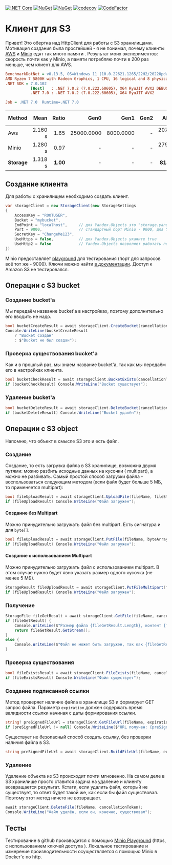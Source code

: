 [![.NET Core](https://github.com/teoadal/Storage/actions/workflows/dotnet.yml/badge.svg)](https://github.com/teoadal/Storage/actions/workflows/dotnet.yml)
[![NuGet](https://img.shields.io/nuget/v/Storages3.svg)](https://www.nuget.org/packages/Storages3)
[![NuGet](https://img.shields.io/nuget/dt/Storages3.svg)](https://www.nuget.org/packages/Storages3)
[![codecov](https://codecov.io/gh/teoadal/Storage/branch/master/graph/badge.svg?token=8L4HN9FAIV)](https://codecov.io/gh/teoadal/Storage)
[![CodeFactor](https://www.codefactor.io/repository/github/teoadal/storage/badge)](https://www.codefactor.io/repository/github/teoadal/storage)

# Клиент для S3

Привет! Это обертка над HttpClient для работы с S3 хранилищами. Мотивация создания была простейшей - я не понимал,
почему клиенты [AWS](https://docs.aws.amazon.com/sdk-for-net/v3/developer-guide/welcome.html)
и [Minio](https://github.com/minio/minio-dotnet) едят так много памяти . Результат моих экспериментов: скорость
почти как у Minio, а памяти потребляю почти в 200 раз меньше, чем клиент для AWS.

```ini
BenchmarkDotNet = v0.13.5, OS=Windows 11 (10.0.22621.1265/22H2/2022Update/SunValley2)
AMD Ryzen 7 5800H with Radeon Graphics, 1 CPU, 16 logical and 8 physical cores
.NET SDK = 7.0.102
           [Host]   : .NET 7.0.2 (7.0.222.60605), X64 RyuJIT AVX2 DEBUG
           .NET 7.0 : .NET 7.0.2 (7.0.222.60605), X64 RyuJIT AVX2

Job = .NET 7.0  Runtime=.NET 7.0 
```

| Method      |    Mean |    Ratio |       Gen0 |      Gen1 | Gen2 |     Allocated | Alloc Ratio |
|-------------|--------:|---------:|-----------:|----------:|-----:|--------------:|------------:|
| Aws         | 2.160 s |     1.65 | 25000.0000 | 8000.0000 |    - |  207325.71 KB |      254.56 |
| Minio       | 1.280 s |     0.97 |          - |         - |    - |  279978.45 KB |      343.76 |
| **Storage** | 1.318 s | **1.00** |          - |         - |    - | **814.45 KB** |    **1.00** |

## Создание клиента

Для работы с хранилищем необходимо создать клиент.

```csharp
var storageClient = new StorageClient(new StorageSettings
{
    AccessKey = "ROOTUSER",
    Bucket = "mybucket",
    EndPoint = "localhost",     // для Yandex.Objects это "storage.yandexcloud.net" 
    Port = 9000,                // стандартный порт Minio - 9000, для Yandex.Objects указывать не нужно
    SecretKey = "ChangeMe123",
    UseHttps = false,           // для Yandex.Objects укажите true
    UseHttp2 = false            // Yandex.Objects позволяет работать по HTTP2, можете указать true
})
```

Minio предоставляет [playground](https://play.min.io:9443) для тестирования (порт для запросов всё тот же - 9000). Ключи
можно найти [в документации](https://min.io/docs/minio/linux/developers/python/minio-py.html#file-uploader-py). Доступ к Amazon S3 не тестировался.

## Операции с S3 bucket

### Создание bucket'a

Мы передаём название bucket'a в настройках, поэтому дополнительно его вводить не надо.

```csharp
bool bucketCreateResult = await storageClient.CreateBucket(cancellationToken);
Console.WriteLine(bucketCreateResult 
    ? "Bucket создан"
    : $"Bucket не был создан");
```

### Проверка существования bucket'a

Как и в прошлый раз, мы знаем название bucket'a, так как мы передаём его в настройках клиента.

```csharp
bool bucketCheckResult = await storageClient.BucketExists(cancellationToken);
if (bucketCheckResult) Console.WriteLine("Bucket существует");
```

### Удаление bucket'a

```csharp
bool bucketDeleteResult = await storageClient.DeleteBucket(cancellationToken);
if (bucketDeleteResult) Console.WriteLine("Bucket удалён");
```

## Операции с S3 object

Напомню, что объект в смысле S3 это и есть файл.

### Создание

Создание, то есть загрузка файла в S3 хранилище, возможна двумя путями: можно разбить исходные данных на кусочки (
multipart), а можно не разбивать. Самый простой способ загрузки файла - воспользоваться следующим методом (если файл
будет больше 5 МБ, то применяется multipart):

```csharp
bool fileUploadResult = await storageClient.UploadFile(fileName, fileStream, fileContentType, cancellationToken);
if (fileUploadResult) Console.WriteLine("Файл загружен");
```

#### Создание без Multipart

Можно принудительно загружать файл без multipart. Есть сигнатура и для ``byte[]``.

```csharp
bool fileUploadResult = await storageClient.PutFile(fileName, byteArray, fileContentType, cancellationToken);
if (fileUploadResult) Console.WriteLine("Файл загружен");
```

#### Создание с использованием Multipart

Можно принудительно загружать файл с использованием multipart. В этом случае нужно будет явно указать размер одного
кусочка (не менее 5 МБ).

```csharp
StorageResult fileUploadResult = await storageClient.PutFileMultipart(fileName, fileStream, fileContentType, partSize, cancellationToken);
if (fileUploadResult) Console.WriteLine("Файл загружен");
```

### Получение

```csharp
StorageFile fileGetResult = await storageClient.GetFile(fileName, cancellationToken);
if (fileGetResult) {
    Console.WriteLine($"Размер файла {fileGetResult.Length}, контент {fileGetResult.ContetType}");
    return fileGetResult.GetStream();
}
else {
    Console.WriteLine($"Файл не может быть загружен, так как {fileGetResult}");
}
```

### Проверка существования

```csharp
bool fileExistsResult = await storageClient.FileExists(fileName, cancellationToken);
if (fileExistsResult) Console.WriteLine("Файл существует");
```

### Создание подписанной ссылки

Метод проверяет наличие файла в хранилище S3 и формирует GET запрос файла. Параметр `expiration` должен содержать время
валидности ссылки начиная с даты формирования ссылки.

```csharp
string? preSignedFileUrl = storageClient.GetFileUrl(fileName, expiration);
if (preSignedFileUrl != null) Console.WriteLine($"URL получен: {preSignedFileUrl}");
```

Существует не безопасный способ создать ссылку, без проверки наличия файла в S3.

```csharp
string preSignedFileUrl = await storageClient.BuildFileUrl(fileName, expiration, cancellationToken);
```

### Удаление

Удаление объекта из S3 происходит почти мгновенно. На самом деле в S3 хранилище просто ставится задача на удаление и
клиенту возвращается результат. Кстати, если удалить файл, который не существует, то ответ будет такой же, как если бы
файл существовал. Поэтому этот метод ничего не возвращает.

```csharp
await storageClient.DeleteFile(fileName, cancellationToken);
Console.WriteLine("Файл удалён, если он, конечно, существовал");
```

## Тесты

Тестирование в github производится с помощью [Minio Playground]() (https, с использованием ключей доступа ). Локальное
тестирование и измерение производительности осуществляется с помощью Minio в Docker'e по http.
